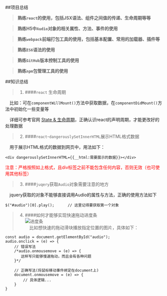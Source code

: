 ##项目总结
>**熟练`react`的使用，包括JSX语法、组件之间值的传递、生命周期等等**<br/>

>**熟练H5中`Audio`对象的相关属性、方法、事件的使用**<br/>

>**熟练`webpack`前端打包工具的使用，包括基本配置、常用的加载器、插件等**<br/>

>**熟练`ES6`语法的使用**<br/>

>**熟练`GitHub`版本控制工具的使用**<br/>

>**熟练`npm`包管理工具的使用**<br/>

##知识总结
>1. ####`react` 生命周期<br/>

&emsp;比如：可在`componentWillMount()`方法中获取数据，在`componentDidMount()`方法中初始化一些变量等<br/>

&emsp;详细可参考官网 [State & 生命周期](https://react.docschina.org/docs/state-and-lifecycle.html)，正确认识react的声明周期，才能更改好的处理数据

>2. ####`react`-`dangerouslySetInnerHTML`展示HTML格式数据<br/>

&emsp;用于展示HTML格式的数据到网页中，用法如下：
```
<div dangerouslySetInnerHTML={{__html:需要展示的数据}}></div>
```
<font color=red>注意：严格按照如上格式，且div标签之前不能包含任何内容，否则无效（也可使用其他标签）</font>

>3. ####`juqery`获取`Audio`对象需要注意的地方<br/>

&emsp;jquery获取的对象不能够直接调用Audio的属性与方法，正确的使用方法如下
```
$("#audio")[0].play();      // 这里记得要获取第一个对象
```

>4. ####如何才能够实现快速拖动进度条<br/>
![进度条](http://www.iwtem.com/control.png)<br/>
&emsp;比如想快速的拖动滑块播放指定位置的图片，具体如下：
```
const audio = document.getElementById("audio");
audio.onclick = (e) => {
    // 错误写法
    /*audio.onmousemove = (e) => {
       这样写只能够慢速拖动，而且会有各种问题 
    }*/
    
    // 正确写法(将鼠标移动事件绑定在document上)
    document.onmousemove = (e) => {
        // 具体逻辑...
    }
}
```